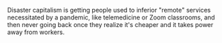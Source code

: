 Disaster capitalism is getting people used to inferior "remote" services necessitated by a pandemic, like telemedicine or Zoom classrooms, and then never going back once they realize it's cheaper and it takes power away from workers.

